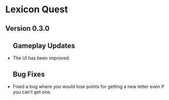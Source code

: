 # Lexicon Quest

## Version 0.3.0

<div id="user-content-toc">
  <ul>
    <summary><h2 style="display:border-bottom: none;">Gameplay Updates</h2></summary>
  </ul>
</div>

- The UI has been improved.

<div id="user-content-toc">
  <ul>
    <summary><h2 style="display:border-bottom: none;">Bug Fixes</h2></summary>
  </ul>
</div>

- Fixed a bug where you would lose points for getting a new letter even if you can't get one.
